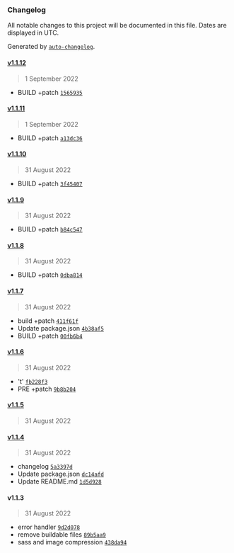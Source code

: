 ### Changelog

All notable changes to this project will be documented in this file. Dates are displayed in UTC.

Generated by [`auto-changelog`](https://github.com/CookPete/auto-changelog).

#### [v1.1.12](https://github.com/berrytechnics/Express-Boilerplate/compare/v1.1.11...v1.1.12)

> 1 September 2022

- BUILD +patch [`1565935`](https://github.com/berrytechnics/Express-Boilerplate/commit/1565935015c23aebde2c3b1d21279971988af727)

#### [v1.1.11](https://github.com/berrytechnics/Express-Boilerplate/compare/v1.1.10...v1.1.11)

> 1 September 2022

- BUILD +patch [`a13dc36`](https://github.com/berrytechnics/Express-Boilerplate/commit/a13dc3676b1e07ab3222eb68920c215fbf5240f4)

#### [v1.1.10](https://github.com/berrytechnics/Express-Boilerplate/compare/v1.1.9...v1.1.10)

> 31 August 2022

- BUILD +patch [`3f45407`](https://github.com/berrytechnics/Express-Boilerplate/commit/3f454072e045153de8ddaeb1dc76dccd9982fe52)

#### [v1.1.9](https://github.com/berrytechnics/Express-Boilerplate/compare/v1.1.8...v1.1.9)

> 31 August 2022

- BUILD +patch [`b84c547`](https://github.com/berrytechnics/Express-Boilerplate/commit/b84c54738114844ea81d254fa21a23b985105de5)

#### [v1.1.8](https://github.com/berrytechnics/Express-Boilerplate/compare/v1.1.7...v1.1.8)

> 31 August 2022

- BUILD +patch [`0dba814`](https://github.com/berrytechnics/Express-Boilerplate/commit/0dba814e86aa5c7dc0299ce823d83e1a01703c2b)

#### [v1.1.7](https://github.com/berrytechnics/Express-Boilerplate/compare/v1.1.6...v1.1.7)

> 31 August 2022

- build +patch [`411f61f`](https://github.com/berrytechnics/Express-Boilerplate/commit/411f61f530056852d6775f32a00c6a42e4fbadaa)
- Update package.json [`4b38af5`](https://github.com/berrytechnics/Express-Boilerplate/commit/4b38af5fb41f2bbef5a1cc22e2177a28f17b10e1)
- BUILD +patch [`00fb6b4`](https://github.com/berrytechnics/Express-Boilerplate/commit/00fb6b45e22145e51c94d268d595cf0be8af3398)

#### [v1.1.6](https://github.com/berrytechnics/Express-Boilerplate/compare/v1.1.5...v1.1.6)

> 31 August 2022

- 't' [`fb228f3`](https://github.com/berrytechnics/Express-Boilerplate/commit/fb228f35793d99a4a4f8f79d9681dad191ce9a99)
- PRE +patch [`9b8b204`](https://github.com/berrytechnics/Express-Boilerplate/commit/9b8b204c2870c847e2f722e1a45d70774255890d)

#### [v1.1.5](https://github.com/berrytechnics/Express-Boilerplate/compare/v1.1.4...v1.1.5)

> 31 August 2022

#### [v1.1.4](https://github.com/berrytechnics/Express-Boilerplate/compare/v1.1.3...v1.1.4)

> 31 August 2022

- changelog [`5a3397d`](https://github.com/berrytechnics/Express-Boilerplate/commit/5a3397d523ceef1a25423c08e9c20b8712c7cfdb)
- Update package.json [`dc14afd`](https://github.com/berrytechnics/Express-Boilerplate/commit/dc14afd6090550a7424c68a36ba8366ae1b5d61e)
- Update README.md [`1d5d928`](https://github.com/berrytechnics/Express-Boilerplate/commit/1d5d9288bb798c5dec92f9b4fd826ade39a4b6d9)

#### v1.1.3

> 31 August 2022

- error handler [`9d2d078`](https://github.com/berrytechnics/Express-Boilerplate/commit/9d2d0784a20afcd138c0a44652f76ec16134432d)
- remove buildable files [`89b5aa9`](https://github.com/berrytechnics/Express-Boilerplate/commit/89b5aa98f16bd0c98cb13ed24bf44fab47a0d231)
- sass and image compression [`438da94`](https://github.com/berrytechnics/Express-Boilerplate/commit/438da9462f59c91c3a0a20c9c27dded569153ca0)
